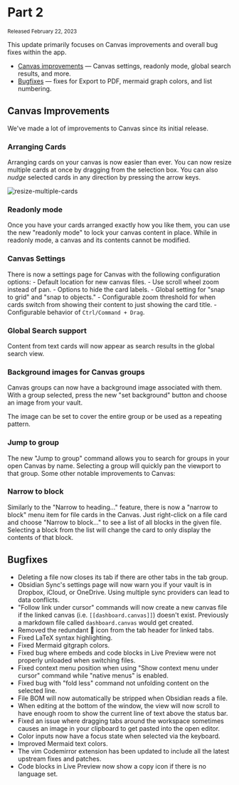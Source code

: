 # Part 2

<small>Released February 22, 2023</small>

This update primarily focuses on Canvas improvements and overall bug fixes within the app.
- [Canvas improvements](#canvas-improvements) — Canvas settings, readonly mode, global search results, and more.
- [Bugfixes](#bugfixes) — fixes for Export to PDF, mermaid graph colors, and list numbering.

## Canvas Improvements

We've made a lot of improvements to Canvas since its initial release.

### Arranging Cards
Arranging cards on your canvas is now easier than ever. You can now resize multiple cards at once by dragging from the selection box. You can also _nudge_ selected cards in any direction by pressing the arrow keys.

![resize-multiple-cards](https://user-images.githubusercontent.com/693981/220686409-b09002a7-ba40-42df-a76e-79d513bd8526.gif)

### Readonly mode

Once you have your cards arranged exactly how you like them, you can use the new "readonly mode" to lock your canvas content in place. While in readonly mode, a canvas and its contents cannot be modified.

### Canvas Settings

There is now a settings page for Canvas with the following configuration options:
	- Default location for new canvas files.
	- Use scroll wheel zoom instead of pan.
	- Options to hide the card labels.
	- Global setting for "snap to grid" and "snap to objects."
	- Configurable zoom threshold for when cards switch from showing their content to just showing the card title.
	- Configurable behavior of `Ctrl/Command + Drag`.

### Global Search support

Content from text cards will now appear as search results in the global search view.

### Background images for Canvas groups

Canvas groups can now have a background image associated with them. With a group selected, press the new "set background" button and choose an image from your vault.

The image can be set to cover the entire group or be used as a repeating pattern.

### Jump to group

The new "Jump to group" command allows you to search for groups in your open Canvas by name. Selecting a group will quickly pan the viewport to that group.
Some other notable improvements to Canvas:

### Narrow to block

Similarly to the "Narrow to heading..." feature, there is now a "narrow to block" menu item for file cards in the Canvas. Just right-click on a file card and choose "Narrow to block..." to see a list of all blocks in the given file. Selecting a block from the list will change the card to only display the contents of that block.

## Bugfixes

- Deleting a file now closes its tab if there are other tabs in the tab group.
- Obsidian Sync's settings page will now warn you if your vault is in Dropbox, iCloud, or OneDrive. Using multiple sync providers can lead to data conflicts.
- "Follow link under cursor" commands will now create a new canvas file if the linked canvas (i.e. `[[dashboard.canvas]]`) doesn't exist. Previously a markdown file called `dashboard.canvas` would get created. 
- Removed the redundant 🔗 icon from the tab header for linked tabs.
- Fixed LaTeX syntax highlighting.
- Fixed Mermaid gitgraph colors.
- Fixed bug where embeds and code blocks in Live Preview were not properly unloaded when switching files.
- Fixed context menu position when using "Show context menu under cursor" command while "native menus" is enabled.
- Fixed bug with "fold less" command not unfolding content on the selected line.
- File BOM will now automatically be stripped when Obsidian reads a file.
- When editing at the bottom of the window, the view will now scroll to have enough room to show the current line of text above the status bar.
- Fixed an issue where dragging tabs around the workspace sometimes causes an image in your clipboard to get pasted into the open editor.
- Color inputs now have a focus state when selected via the keyboard.
- Improved Mermaid text colors.
- The vim Codemirror extension has been updated to include all the latest upstream fixes and patches.
- Code blocks in Live Preview now show a copy icon if there is no language set.
